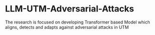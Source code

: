 # LLM-UTM-Adversarial-Attacks
The research is focused on developing Transformer based Model which aligns, detects and adapts against adversarial attacks in UTM
